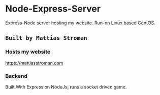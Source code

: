 # Node-Express-Server
Express-Node server hosting my website. Run-on Linux based CentOS.

## `Built by Mattias Stroman`

### Hosts my website

https://mattiasstroman.com

### Backend

Built With Express on NodeJs, runs a socket driven game. 


